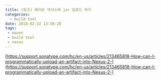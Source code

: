```yaml
---
title: (링크) 메이븐 넥서스에 jar 업로드 하기
categories:
  - build-tool
date: 2018-02-22 13:58:28
tags:
 - maven
 - build tool
 - nexus
---
```


[https://support.sonatype.com/hc/en-us/articles/213465818-How-can-I-programmatically-upload-an-artifact-into-Nexus-2-](https://support.sonatype.com/hc/en-us/articles/213465818-How-can-I-programmatically-upload-an-artifact-into-Nexus-2-)
